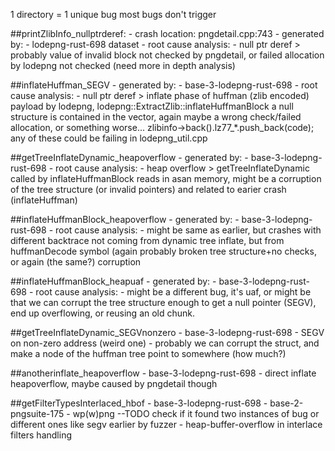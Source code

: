 1 directory = 1 unique bug
most bugs don't trigger

##printZlibInfo_nullptrderef:
    - crash location: pngdetail.cpp:743
    - generated by:
        - lodepng-rust-698 dataset
    - root cause analysis:
        - null ptr deref > probably value of invalid block not checked by pngdetail, or failed allocation by lodepng not checked (need more in depth analysis)

##inflateHuffman_SEGV
    - generated by:
        - base-3-lodepng-rust-698
    - root cause analysis:
        - null ptr deref > inflate phase of huffman (zlib encoded) payload by lodepng, lodepng::ExtractZlib::inflateHuffmanBlock a null structure is contained in the vector, again maybe a wrong check/failed allocation, or something worse... zlibinfo->back().lz77_*.push_back(code); any of these could be failing in lodepng_util.cpp


##getTreeInflateDynamic_heapoverflow
    - generated by:
        - base-3-lodepng-rust-698
    - root cause analysis:
        - heap overflow > getTreeInflateDynamic called by inflateHuffmanBlock reads in asan memory, might be a corruption of the tree structure (or invalid pointers) and related to earier crash (inflateHuffman)

##inflateHuffmanBlock_heapoverflow
    - generated by:
        - base-3-lodepng-rust-698
    - root cause analysis:
        - might be same as earlier, but crashes with different backtrace not coming from dynamic tree inflate, but from huffmanDecode symbol (again probably broken tree structure+no checks, or again (the same?) corruption

##inflateHuffmanBlock_heapuaf
    - generated by:
        - base-3-lodepng-rust-698
    - root cause analysis:
        - might be a different bug, it's uaf, or might be that we can corrupt the tree structure enough to get a null pointer (SEGV), end up overflowing, or reusing an old chunk.

##getTreeInflateDynamic_SEGVnonzero
    - base-3-lodepng-rust-698
    - SEGV on non-zero address (weird one)
    - probably we can corrupt the struct, and make a node of the huffman tree point to somewhere (how much?)

##anotherinflate_heapoverflow
    - base-3-lodepng-rust-698
    - direct inflate heapoverflow, maybe caused by pngdetail though

##getFilterTypesInterlaced_hbof
    - base-3-lodepng-rust-698
    - base-2-pngsuite-175
    - wp(w)png --TODO check if it found two instances of bug or different ones like segv earlier by fuzzer
    - heap-buffer-overflow in interlace filters handling

